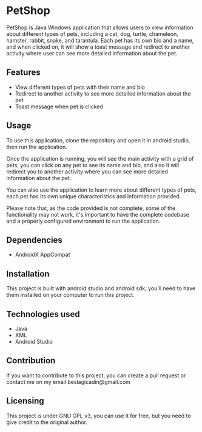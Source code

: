 <h1>PetShop</h1>
<p>PetShop is Java Windows application that allows users to view information about different types of pets, including a cat, dog, turtle, chameleon, hamster, rabbit, snake, and tarantula. Each pet has its own bio and a name, and when clicked on, it will show a toast message and redirect to another activity where user can see more detailed information about the pet.</p>
<h2> Features</h2>
<ul>
  <li>View different types of pets with their name and bio</li>
  <li>Redirect to another activity to see more detailed information about the pet</li>
  <li>Toast message when pet is clicked</li>
</ul>
<h2> Usage</h2>
<p>To use this application, clone the repository and open it in android studio, then run the application.</p>
<p>Once the application is running, you will see the main activity with a grid of pets, you can click on any pet to see its name and bio, and also it will redirect you to another activity where you can see more detailed information about the pet.</p>
<p>You can also use the application to learn more about different types of pets, each pet has its own unique characteristics and information provided.</p>
Please note that, as the code provided is not complete, some of the functionality may not work, it's important to have the complete codebase and a properly configured environment to run the application.
<h2> Dependencies</h2>
<ul>
  <li>AndroidX AppCompat</li>
</ul>
<h2> Installation</h2>
<p>This project is built with android studio and android sdk, you'll need to have them installed on your computer to run this project.</p>
<h2> Technologies used</h2>
<ul>
  <li>Java</li>
  <li>XML</li>
  <li>Android Studio</li>
</ul>
<h2> Contribution</h2>
<p>If you want to contribute to this project, you can create a pull request or contact me on my email beslagicadin@gmail.com</p>
<h2> Licensing</h2>
<p>This project is under GNU GPL v3, you can use it for free, but you need to give credit to the original author.</p>
